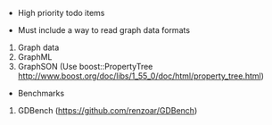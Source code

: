 * High priority todo items
- Must include a way to read graph data formats
1. Graph data
2. GraphML
3. GraphSON (Use boost::PropertyTree http://www.boost.org/doc/libs/1_55_0/doc/html/property_tree.html)

* Benchmarks

1. GDBench (https://github.com/renzoar/GDBench)
